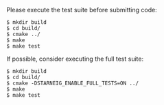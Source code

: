 Please execute the test suite before submitting code:
```
$ mkdir build
$ cd build/
$ cmake ../
$ make
$ make test
```

If possible, consider executing the full test suite:
```
$ mkdir build
$ cd build/
$ cmake -DSTARNEIG_ENABLE_FULL_TESTS=ON ../
$ make
$ make test
```